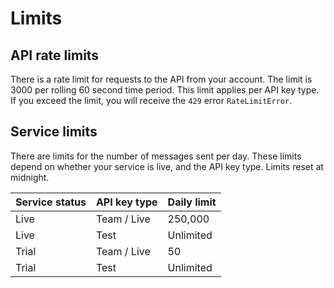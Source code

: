 # Limits

## API rate limits

There is a rate limit for requests to the API from your account. The limit is 3000 per rolling 60 second time period. This limit applies per API key type. If you exceed the limit, you will receive the `429` error `RateLimitError`.

## Service limits

There are limits for the number of messages sent per day. These limits depend on whether your service is live, and the API key type. Limits reset at midnight.

|Service status|API key type|Daily limit|
|:---|:---|:---|
|Live|Team / Live|250,000|
|Live|Test|Unlimited|
|Trial|Team / Live|50|
|Trial|Test|Unlimited|
